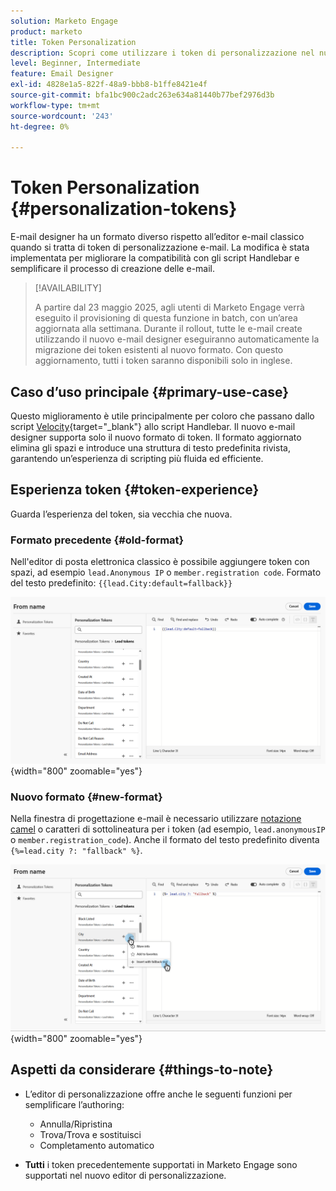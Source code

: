 ```yaml
---
solution: Marketo Engage
product: marketo
title: Token Personalization
description: Scopri come utilizzare i token di personalizzazione nel nuovo Designer e-mail di Marketo Engage
level: Beginner, Intermediate
feature: Email Designer
exl-id: 4828e1a5-822f-48a9-bbb8-b1ffe8421e4f
source-git-commit: bfa1bc900c2adc263e634a81440b77bef2976d3b
workflow-type: tm+mt
source-wordcount: '243'
ht-degree: 0%

---
```


# Token Personalization {#personalization-tokens}

E-mail designer ha un formato diverso rispetto all’editor e-mail classico quando si tratta di token di personalizzazione e-mail. La modifica è stata implementata per migliorare la compatibilità con gli script Handlebar e semplificare il processo di creazione delle e-mail.

>[!AVAILABILITY]
>
>A partire dal 23 maggio 2025, agli utenti di Marketo Engage verrà eseguito il provisioning di questa funzione in batch, con un’area aggiornata alla settimana. Durante il rollout, tutte le e-mail create utilizzando il nuovo e-mail designer eseguiranno automaticamente la migrazione dei token esistenti al nuovo formato. Con questo aggiornamento, tutti i token saranno disponibili solo in inglese.

## Caso d’uso principale {#primary-use-case}

Questo miglioramento è utile principalmente per coloro che passano dallo script [Velocity](https://experienceleague.adobe.com/en/docs/marketo-developer/marketo/email-scripting){target="_blank"} allo script Handlebar. Il nuovo e-mail designer supporta solo il nuovo formato di token. Il formato aggiornato elimina gli spazi e introduce una struttura di testo predefinita rivista, garantendo un’esperienza di scripting più fluida ed efficiente.

## Esperienza token {#token-experience}

Guarda l’esperienza del token, sia vecchia che nuova.

### Formato precedente {#old-format}

Nell&#39;editor di posta elettronica classico è possibile aggiungere token con spazi, ad esempio `lead.Anonymous IP` o `member.registration code`. Formato del testo predefinito: `{{lead.City:default=fallback}}`

![](assets/personalization-tokens-1.png){width="800" zoomable="yes"}

### Nuovo formato {#new-format}

Nella finestra di progettazione e-mail è necessario utilizzare [notazione camel](https://developer.mozilla.org/en-US/docs/Glossary/Camel_case) o caratteri di sottolineatura per i token (ad esempio, `lead.anonymousIP` o `member.registration_code`). Anche il formato del testo predefinito diventa `{%=lead.city ?: "fallback" %}`.

![](assets/personalization-tokens-2.png){width="800" zoomable="yes"}

## Aspetti da considerare {#things-to-note}

* L’editor di personalizzazione offre anche le seguenti funzioni per semplificare l’authoring:

   * Annulla/Ripristina
   * Trova/Trova e sostituisci
   * Completamento automatico

* **Tutti** i token precedentemente supportati in Marketo Engage sono supportati nel nuovo editor di personalizzazione.
